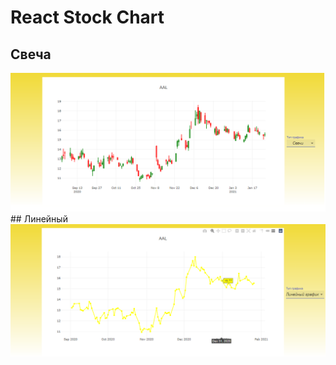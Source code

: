 # React Stock Chart
## Свеча
<img src="https://github.com/Ivan-Corporation/StockMarket-Chart/blob/main/1.png">
<br>
## Линейный
<img src="https://github.com/Ivan-Corporation/StockMarket-Chart/blob/main/2.png">

